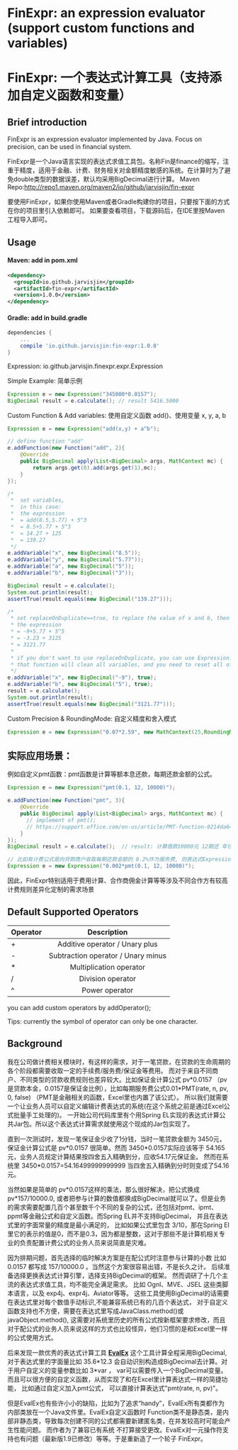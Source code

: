 # FinExpr: an expression evaluator (support custom functions and variables)
# FinExpr: 一个表达式计算工具（支持添加自定义函数和变量）

## Brief introduction
FinExpr is an expression evaluator  implemented by Java. Focus on precision, can be used in financial system.

FinExpr是一个Java语言实现的表达式求值工具包。名称Fin是finance的缩写，注重于精度，适用于金融、计费、财务相关对金额精度敏感的系统。在计算时为了避免double类型的数据误差，默认均采用BigDecimal进行计算。 
Maven Repo:http://repo1.maven.org/maven2/io/github/jarvisjin/fin-expr

要使用FinExpr，如果你使用Maven或者Gradle构建你的项目，只要按下面的方式在你的项目里引入依赖即可。 
如果要查看项目，下载源码后，在IDE里按Maven工程导入即可。

## Usage

#### Maven: add in pom.xml
```xml
<dependency>
  <groupId>io.github.jarvisjin</groupId>
  <artifactId>fin-expr</artifactId>
  <version>1.0.0</version>
</dependency>
```

#### Gradle:  add in build.gradle
```gradle
dependencies {
    ...
    compile 'io.github.jarvisjin:fin-expr:1.0.0'
}
```


Expression: io.github.jarvisjin.finexpr.expr.Expression

Simple Example: 简单示例

```Java
Expression e = new Expression("345000*0.0157");
BigDecimal result = e.calculate(); // result 5416.5000
```
  
Custom Function & Add variables: 使用自定义函数 add()、使用变量 x, y, a, b

```Java
Expression e = new Expression("add(x,y) + a^b");

// define function "add"
e.addFunction(new Function("add", 2){
	@Override
	public BigDecimal apply(List<BigDecimal> args, MathContext mc) {
		return args.get(0).add(args.get(1),mc);
	}
});

/*
 *  set variables, 
 *  in this case:
 *  the expression 
 *  = add(8.5,5.77) + 5^3 
 *  = 8.5+5.77 + 5^3 
 *  = 14.27 + 125 
 *  = 139.27
 */
e.addVariable("x", new BigDecimal("8.5"));	
e.addVariable("y", new BigDecimal("5.77"));	
e.addVariable("a", new BigDecimal("5"));	
e.addVariable("b", new BigDecimal("3"));	

BigDecimal result = e.calculate();
System.out.println(result);
assertTrue(result.equals(new BigDecimal("139.27")));

/*
 * set replaceOnDuplicate==true, to replace the value of x and b, then caculate again.
 * the expression
 * = -9+5.77 + 5^5
 * = -3.23 + 3125 
 * = 3121.77
 * 
 * if you don't want to use replaceOnDuplicate, you can use Expression.clearVariables() instead.
 * that function will clean all variables, and you need to reset all of the variables;
 */
e.addVariable("x", new BigDecimal("-9"), true);
e.addVariable("b", new BigDecimal("5"), true);
result = e.calculate();
System.out.println(result);
assertTrue(result.equals(new BigDecimal("3121.77")));
```
  
Custom Precision & RoundingMode: 自定义精度和舍入模式

```Java
Expression e = new Expression("0.07*2.59", new MathContext(25,RoundingMode.HALF_UP));
```

## 实际应用场景：

例如自定义pmt函数：pmt函数是计算等额本息还款，每期还款金额的公式。

```Java
Expression e = new Expression("pmt(0.1, 12, 10000)");

e.addFunction(new Function("pmt", 3){
	@Override
	public BigDecimal apply(List<BigDecimal> args, MathContext mc) {
	  // implement of pmt();
	  // https://support.office.com/en-us/article/PMT-function-0214da64-9a63-4996-bc20-214433fa6441
	}
});
BigDecimal result = e.calculate();	// result: 计算借款10000元 12期还 年化利率10%，等额本息每期还款金额

// 比如有计费公式是向贷款商户收取每期还款金额的 0.2%作为服务费, 则表达式Expression改成 0.002*pmt(利率, 期数, 本金) 即可
Expression e = new Expression("0.002*pmt(0.1, 12, 10000)");

```

因此，FinExpr特别适用于费用计算、合作商佣金计算等等涉及不同合作方有较高计费规则差异化定制的需求场景
 
  
## Default Supported Operators

| Operator        | Description           | 
| ------------- |:-------------:| 
| +   | Additive operator / Unary plus | 
| -    | Subtraction operator / Unary minus|   
| *    | Multiplication operator    |    
| /    | Division operator       |    
| ^    | Power operator          |    
  
you can add custom operators by addOperator();   
  
Tips: currently the symbol of operator can only be one character.
  

## Background

我在公司做计费相关模块时，有这样的需求，对于一笔贷款，在贷款的生命周期的各个阶段都需要收取一定的手续费/服务费/保证金等费用。
而对于来自不同商户、不同类型的贷款收费规则也差异较大。比如保证金计算公式 pv\*0.0157 （pv是贷款本金，0.0157是保证金比例），比如每期服务费公式0.01\*PMT(rate, n, pv, 0, false) （PMT是金融相关的函数，Excel里也内置了该公式）。 所以我们就需要一个让业务人员可以自定义编辑计费表达式的系统(在这个系统之前是通过Excel公式批量手工处理的)。  一开始公司代码库里有个用Spring EL实现的表达式计算公共Jar包。所以这个表达式计算需求就使用这个现成的Jar包实现了。

直到一次测试时，发现一笔保证金少收了1分钱，当时一笔贷款金额为 3450元，保证金计算公式是 pv\*0.0157 很简单。然而 3450\*0.0157实际应该等于 54.165元，业务人员规定计算结果按四舍五入精确到分，应收54.17元保证金。 然而在系统里 3450\*0.0157=54.16499999999999  当四舍五入精确到分时则变成了54.16元。

当然如果是简单的 pv\*0.0157这样的乘法，那么很好解决，把公式换成 pv\*157/10000.0,  或者把参与计算的数值都换成BigDecimal就可以了。但是业务的需求需要配置几百个甚至数千个不同的复杂的公式，还包括对pmt、ipmt、ppmt等金融公式和自定义函数。而Spring EL并不支持BigDecimal， 并且在表达式里的字面常量的精度是最小满足的， 比如如果公式里包含  3/10，那在Spring El里它的表示的值是0，而不是0.3，因为都是整数，这对于那些不是计算机相关专业的负责配置计费公式的业务人员来说简直是灾难。

因为排期问题，首先选择的临时解决方案是在配公式时注意参与计算的小数 比如 0.0157 都写成 157/10000.0 。当然这个方案很容易出错，不是长久之计。
后续准备选择更换表达式计算引擎，选择支持BigDecimal的框架。
然而调研了十几个主流的表达式求值工具，均不能完全满足需求。
比如 Ognl、MVE、JSEL 这些类脚本语言，以及 exp4j、expr4j、Aviator等等。
这些工具使用BigDecimal的话需要在表达式里对每个数值手动标识,不能兼容系统已有的几百个表达式，
对于自定义函数支持也不方便，需要在表达式里写成JavaClass.method()或javaObject.method(), 这需要对系统里历史的所有公式按新框架要求修改，而且对于配公式的业务人员来说这样的方式也比较怪异，他们习惯的是和Excel里一样的公式使用方式。  

后来发现一款优秀的表达式计算工具 **[EvalEx](https://github.com/uklimaschewski/EvalEx)** 这个工具计算全程采用BigDecimal, 对于表达式里的字面量比如 35.6\*12.3 会自动识别构造成BigDecimal去计算。对于用户自定义的变量参数比如 3\*var ， var可以需要传入一个BigDecimal变量。而且可以很方便的自定义函数，从而实现了和在Excel里计算表达式一样的简捷功能， 比如通过自定义加入pmt公式， 可以直接计算表达式"pmt(rate, n, pv)"。

但是EvalEx也有些许小小的缺陷，比如为了追求“handy”，EvalEx所有类都作为内部类放在一个Java文件里。EvalEx自定义函数时 Function类不是静态类，是内部非静态类，导致每次创建不同的公式都需要新建匿名类，在并发较高时可能会产生性能问题。 而作者为了兼容已有系统 不打算接受更改。EvalEx对一元操作符支持也有问题（最新版1.9已修改）等等。于是重新造了一个轮子 FinExpr。
